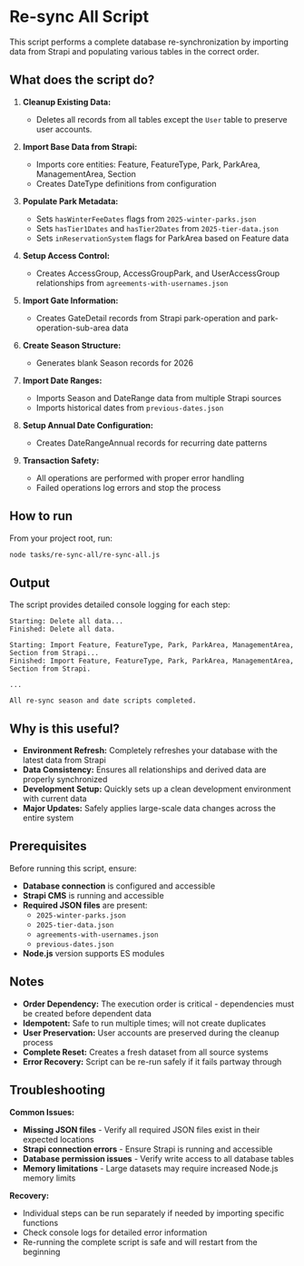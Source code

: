 # Re-sync All Script

This script performs a complete database re-synchronization by importing data from Strapi and populating various tables in the correct order.

## What does the script do?

1. **Cleanup Existing Data:**

   - Deletes all records from all tables except the `User` table to preserve user accounts.

2. **Import Base Data from Strapi:**

   - Imports core entities: Feature, FeatureType, Park, ParkArea, ManagementArea, Section
   - Creates DateType definitions from configuration

3. **Populate Park Metadata:**

   - Sets `hasWinterFeeDates` flags from `2025-winter-parks.json`
   - Sets `hasTier1Dates` and `hasTier2Dates` from `2025-tier-data.json`
   - Sets `inReservationSystem` flags for ParkArea based on Feature data

4. **Setup Access Control:**

   - Creates AccessGroup, AccessGroupPark, and UserAccessGroup relationships from `agreements-with-usernames.json`

5. **Import Gate Information:**

   - Creates GateDetail records from Strapi park-operation and park-operation-sub-area data

6. **Create Season Structure:**

   - Generates blank Season records for 2026

7. **Import Date Ranges:**

   - Imports Season and DateRange data from multiple Strapi sources
   - Imports historical dates from `previous-dates.json`

8. **Setup Annual Date Configuration:**

   - Creates DateRangeAnnual records for recurring date patterns

9. **Transaction Safety:**
   - All operations are performed with proper error handling
   - Failed operations log errors and stop the process

## How to run

From your project root, run:

```sh
node tasks/re-sync-all/re-sync-all.js
```

## Output

The script provides detailed console logging for each step:

```
Starting: Delete all data...
Finished: Delete all data.

Starting: Import Feature, FeatureType, Park, ParkArea, ManagementArea, Section from Strapi...
Finished: Import Feature, FeatureType, Park, ParkArea, ManagementArea, Section from Strapi.

...

All re-sync season and date scripts completed.
```

## Why is this useful?

- **Environment Refresh:** Completely refreshes your database with the latest data from Strapi
- **Data Consistency:** Ensures all relationships and derived data are properly synchronized
- **Development Setup:** Quickly sets up a clean development environment with current data
- **Major Updates:** Safely applies large-scale data changes across the entire system

## Prerequisites

Before running this script, ensure:

- **Database connection** is configured and accessible
- **Strapi CMS** is running and accessible
- **Required JSON files** are present:
  - `2025-winter-parks.json`
  - `2025-tier-data.json`
  - `agreements-with-usernames.json`
  - `previous-dates.json`
- **Node.js** version supports ES modules

## Notes

- **Order Dependency:** The execution order is critical - dependencies must be created before dependent data
- **Idempotent:** Safe to run multiple times; will not create duplicates
- **User Preservation:** User accounts are preserved during the cleanup process
- **Complete Reset:** Creates a fresh dataset from all source systems
- **Error Recovery:** Script can be re-run safely if it fails partway through

## Troubleshooting

**Common Issues:**

- **Missing JSON files** - Verify all required JSON files exist in their expected locations
- **Strapi connection errors** - Ensure Strapi is running and accessible
- **Database permission issues** - Verify write access to all database tables
- **Memory limitations** - Large datasets may require increased Node.js memory limits

**Recovery:**

- Individual steps can be run separately if needed by importing specific functions
- Check console logs for detailed error information
- Re-running the complete script is safe and will restart from the beginning
